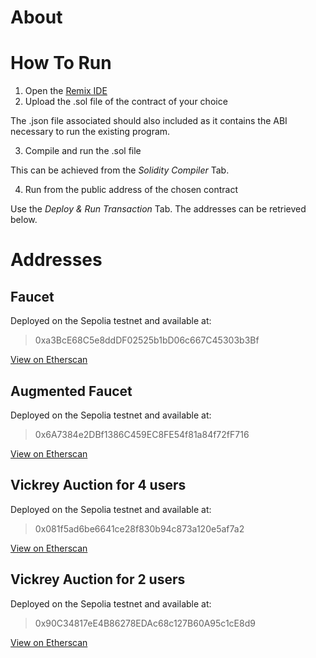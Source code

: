 # About

# How To Run
1. Open the [Remix IDE](https://remix.ethereum.org/)
2. Upload the .sol file of the contract of your choice

The .json file associated should also included as it contains the ABI necessary to run the existing program.

3. Compile and run the .sol file 

This can be achieved from the *Solidity Compiler* Tab.

4. Run from the public address of the chosen contract

Use the *Deploy & Run Transaction* Tab. The addresses can be retrieved below. 

# Addresses
## Faucet
Deployed on the Sepolia testnet and available at: 
>0xa3BcE68C5e8ddDF02525b1bD06c667C45303b3Bf

[View on Etherscan](https://sepolia.etherscan.io/address/0xa3BcE68C5e8ddDF02525b1bD06c667C45303b3Bf)


## Augmented Faucet
Deployed on the Sepolia testnet and available at:
>0x6A7384e2DBf1386C459EC8FE54f81a84f72fF716

[View on Etherscan](https://sepolia.etherscan.io/address/0x6A7384e2DBf1386C459EC8FE54f81a84f72fF716)


## Vickrey Auction for 4 users
Deployed on the Sepolia testnet and available at:
>0x081f5ad6be6641ce28f830b94c873a120e5af7a2

[View on Etherscan](https://sepolia.etherscan.io/address/0x081f5ad6be6641ce28f830b94c873a120e5af7a2)


## Vickrey Auction for 2 users
Deployed on the Sepolia testnet and available at:
>0x90C34817eE4B86278EDAc68c127B60A95c1cE8d9

[View on Etherscan](https://sepolia.etherscan.io/address/0x90C34817eE4B86278EDAc68c127B60A95c1cE8d9)
